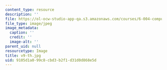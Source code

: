 ```yaml
---
content_type: resource
description: ''
file: https://ol-ocw-studio-app-qa.s3.amazonaws.com/courses/6-004-computation-structures-spring-2017/9105d1a099c8cbd3b2f1d31d0d868e5d_v9-th.jpg
file_type: image/jpeg
image_metadata:
  caption: ''
  credit: ''
  image-alt: ''
parent_uid: null
resourcetype: Image
title: v9-th.jpg
uid: 9105d1a0-99c8-cbd3-b2f1-d31d0d868e5d
---
```

